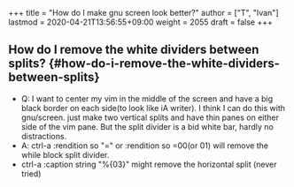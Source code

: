 +++
title = "How do I make gnu screen look better?"
author = ["T", "Ivan"]
lastmod = 2020-04-21T13:56:55+09:00
weight = 2055
draft = false
+++

## How do I remove the white dividers between splits? {#how-do-i-remove-the-white-dividers-between-splits}

-   Q: I want to center my vim in the middle of the screen and have a
    big black border on each side(to look like iA writer). I think I
    can do this with gnu/screen. just make two vertical splits and
    have thin panes on either side of the vim pane. But the split
    divider is a bid white bar, hardly no distractions.
-   A: ctrl-a :rendition so "="
    or :rendition so =00(or 01)
    will remove the while block split divider.
-   ctrl-a :caption string "%{03}"
    might remove the horizontal split (never tried)
